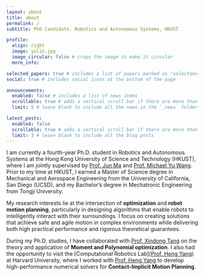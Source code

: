 ```yaml
---
layout: about
title: about
permalink: /
subtitle: PhD Candidate, Robotics and Autonomous Systems, HKUST

profile:
  align: right
  image: yulin.jpg
  image_circular: false # crops the image to make it circular
  more_info:

selected_papers: true # includes a list of papers marked as "selected={true}"
social: true # includes social icons at the bottom of the page

announcements:
  enabled: false # includes a list of news items
  scrollable: true # adds a vertical scroll bar if there are more than 3 news items
  limit: 5 # leave blank to include all the news in the `_news` folder

latest_posts:
  enabled: false
  scrollable: true # adds a vertical scroll bar if there are more than 3 new posts items
  limit: 3 # leave blank to include all the blog posts
---
```


I am currently a fourth-year Ph.D. student in Robotics and Autonomous Systems at the Hong Kong University of Science and Technology (HKUST), where I am jointly supervised by [Prof. Jun Ma](https://ece.hkust.edu.hk/junma) and [Prof. Michael Yu Wang](https://ece.hkust.edu.hk/mywang). Prior to my time at HKUST, I earned a Master of Science degree in Mechanical and Aerospace Engineering from the University of California, San Diego (UCSD), and my Bachelor’s degree in Mechatronic Engineering from Tongji University.

My research interests lie at the intersection of **optimization** and **robot motion planning**, particularly in designing algorithms that enable robots to intelligently interact with their surroundings. I focus on creating solutions that achieve safe and agile motion in complex environments while delivering both high practical performance and rigorous theoretical guarantees. 

During my Ph.D. studies, I have collaborated with [Prof. Xindong Tang](https://www.math.hkbu.edu.hk/~xdtang/) on the theory and application of **Moment and Polynomial optimization**. I also had the opportunity to visit the [Computational Robotics Lab]([Prof. Heng Yang](https://computationalrobotics.seas.harvard.edu/)) at Harvard University, where I worked with [Prof. Heng Yang](https://hankyang.seas.harvard.edu/) to develop high-performance numerical solvers for **Contact-Implicit Motion Planning**.


